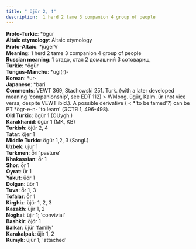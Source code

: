 ```yaml
---
title: " öjür 2, 4"
description:  1 herd 2 tame 3 companion 4 group of people
---
```


<strong>Proto-Turkic</strong>:  *ögür<br>
<strong>Altaic etymology</strong>:  Altaic etymology<br>
<strong> Proto-Altaic</strong>:  *i̯ugerV<br>
<strong>Meaning</strong>:  1 herd 2 tame 3 companion 4 group of people<br>
<strong>Russian meaning</strong>:  1 стадо, стая 2 домашний 3 сотоварищ<br>
<strong>Turkic</strong>:  *ögür<br>
<strong>Tungus-Manchu</strong>:  *ugi(r)-<br>
<strong>Korean</strong>:  *ur-<br>
<strong>Japanese</strong>:  *bǝri<br>
<strong>Comments</strong>:  VEWT 369, Stachowski 251. Turk. (with a later developed meaning 'companionship', see EDT 112) > WMong. ügür, Kalm. ǖr (not vice versa, despite VEWT ibid.). A possible derivative ( < *'to be tamed'?) can be PT *ögr-e-n- 'to learn' (ЭСТЯ 1, 496-498).<br>
<strong>Old Turkic</strong>:  ögür 1 (OUygh.)<br>
<strong>Karakhanid</strong>:  ögür 1 (MK, KB)<br>
<strong>Turkish</strong>:  öjür 2, 4<br>
<strong>Tatar</strong>:  öjer 1<br>
<strong>Middle Turkic</strong>:  ögür 1,2, 3 (Sangl.)<br>
<strong>Uzbek</strong>:  ujur 1<br>
<strong>Turkmen</strong>:  ȫri 'pasture'<br>
<strong>Khakassian</strong>:  ȫr 1<br>
<strong>Shor</strong>:  ȫr 1<br>
<strong>Oyrat</strong>:  ǖr 1<br>
<strong>Yakut</strong>:  üör 1<br>
<strong>Dolgan</strong>:  üör 1<br>
<strong>Tuva</strong>:  ȫr 1, 3<br>
<strong>Tofalar</strong>:  ȫr 1<br>
<strong>Kirghiz</strong>:  üjür 1, 2, 3<br>
<strong>Kazakh</strong>:  üjir 1, 2<br>
<strong>Noghai</strong>:  üjir 1; 'convivial'<br>
<strong>Bashkir</strong>:  öjör 1<br>
<strong>Balkar</strong>:  üjür 'family'<br>
<strong>Karakalpak</strong>:  üjir 1, 2<br>
<strong>Kumyk</strong>:  üjür 1; 'attached'<br>


